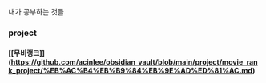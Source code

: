 내가 공부하는 것들
### project
#### [[무비랭크]] (https://github.com/acinlee/obsidian_vault/blob/main/project/movie_rank_project/%EB%AC%B4%EB%B9%84%EB%9E%AD%ED%81%AC.md)

 
